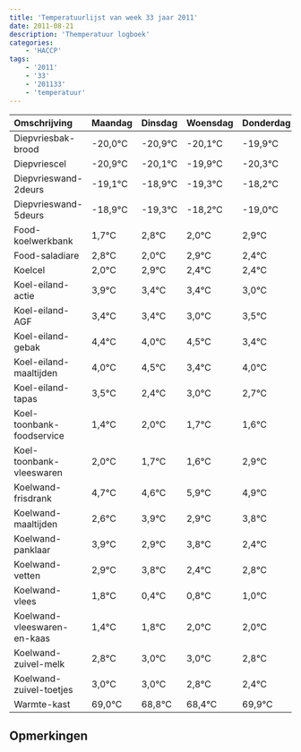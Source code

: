 ```yaml
---
title: 'Temperatuurlijst van week 33 jaar 2011'
date: 2011-08-21
description: 'Themperatuur logboek'
categories:
    - 'HACCP'
tags:
    - '2011'
    - '33'
    - '201133'
    - 'temperatuur'
---
```

|Omschrijving|Maandag|Dinsdag|Woensdag|Donderdag|Vrijdag|Zaterdag|Zondag|
|:---|:---|:---|:---|:---|:---|:---|:---|
|Diepvriesbak-brood|-20,0°C|-20,9°C|-20,1°C|-19,9°C|-20,3°C|-19,2°C|-20,0°C|
|Diepvriescel|-20,9°C|-20,1°C|-19,9°C|-20,3°C|-19,2°C|-20,0°C|-19,1°C|
|Diepvrieswand-2deurs|-19,1°C|-18,9°C|-19,3°C|-18,2°C|-19,0°C|-18,1°C|-18,6°C|
|Diepvrieswand-5deurs|-18,9°C|-19,3°C|-18,2°C|-19,0°C|-18,1°C|-18,6°C|-18,6°C|
|Food-koelwerkbank|1,7°C|2,8°C|2,0°C|2,9°C|2,4°C|2,4°C|2,0°C|
|Food-saladiare|2,8°C|2,0°C|2,9°C|2,4°C|2,4°C|2,0°C|2,5°C|
|Koelcel|2,0°C|2,9°C|2,4°C|2,4°C|2,0°C|2,5°C|1,4°C|
|Koel-eiland-actie|3,9°C|3,4°C|3,4°C|3,0°C|3,5°C|2,4°C|3,0°C|
|Koel-eiland-AGF|3,4°C|3,4°C|3,0°C|3,5°C|2,4°C|3,0°C|2,7°C|
|Koel-eiland-gebak|4,4°C|4,0°C|4,5°C|3,4°C|4,0°C|3,7°C|3,6°C|
|Koel-eiland-maaltijden|4,0°C|4,5°C|3,4°C|4,0°C|3,7°C|3,6°C|4,9°C|
|Koel-eiland-tapas|3,5°C|2,4°C|3,0°C|2,7°C|2,6°C|3,9°C|2,9°C|
|Koel-toonbank-foodservice|1,4°C|2,0°C|1,7°C|1,6°C|2,9°C|1,9°C|2,8°C|
|Koel-toonbank-vleeswaren|2,0°C|1,7°C|1,6°C|2,9°C|1,9°C|2,8°C|1,4°C|
|Koelwand-frisdrank|4,7°C|4,6°C|5,9°C|4,9°C|5,8°C|4,4°C|4,8°C|
|Koelwand-maaltijden|2,6°C|3,9°C|2,9°C|3,8°C|2,4°C|2,8°C|3,0°C|
|Koelwand-panklaar|3,9°C|2,9°C|3,8°C|2,4°C|2,8°C|3,0°C|3,0°C|
|Koelwand-vetten|2,9°C|3,8°C|2,4°C|2,8°C|3,0°C|3,0°C|2,8°C|
|Koelwand-vlees|1,8°C|0,4°C|0,8°C|1,0°C|1,0°C|0,8°C|0,4°C|
|Koelwand-vleeswaren-en-kaas|1,4°C|1,8°C|2,0°C|2,0°C|1,8°C|1,4°C|2,9°C|
|Koelwand-zuivel-melk|2,8°C|3,0°C|3,0°C|2,8°C|2,4°C|3,9°C|3,8°C|
|Koelwand-zuivel-toetjes|3,0°C|3,0°C|2,8°C|2,4°C|3,9°C|3,8°C|2,9°C|
|Warmte-kast|69,0°C|68,8°C|68,4°C|69,9°C|69,8°C|68,9°C|69,9°C|

## Opmerkingen


